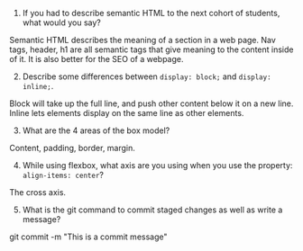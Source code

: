 1. If you had to describe semantic HTML to the next cohort of students, what would you say?

Semantic HTML describes the meaning of a section in a web page. Nav tags, header, h1 are all semantic tags that give meaning to the content inside of it. It is also better for the SEO of a webpage.

2. Describe some differences between `display: block;` and `display: inline;`.

Block will take up the full line, and push other content below it on a new line. Inline lets elements display on the same line as other elements.

3. What are the 4 areas of the box model?

Content, padding, border, margin.

4. While using flexbox, what axis are you using when you use the property: `align-items: center`?

The cross axis.

5. What is the git command to commit staged changes as well as write a message?

git commit -m "This is a commit message"
